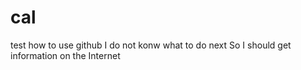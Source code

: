 # cal
test how to use github
I do not konw what to do next
So I should get information on the Internet

